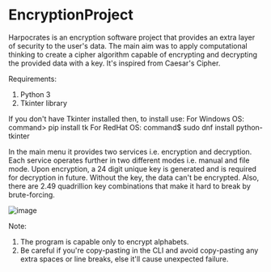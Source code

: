 # EncryptionProject
Harpocrates is an encryption software project that provides an extra layer of security to the user's data. The main aim was to apply computational thinking to create a cipher algorithm capable of encrypting and decrypting the provided data with a key. It's inspired from Caesar's Cipher.

Requirements:
1. Python 3
2. Tkinter library

If you don't have Tkinter installed then, to install use:
For Windows OS:
  command> pip install tk
For RedHat OS:
  command$ sudo dnf install python-tkinter

In the main menu it provides two services i.e. encryption and decryption. Each service operates further in two different modes i.e. manual and file mode. Upon encryption, a 24 digit unique key is generated and is required for decryption in future. Without the key, the data can't be encrypted. Also, there are 2.49 quadrillion key combinations that make it hard to break by brute-forcing.


![image](https://user-images.githubusercontent.com/62370285/118925089-b97be880-b95b-11eb-87d8-be78ce564555.png)


Note: 
1. The program is capable only to encrypt alphabets.
2. Be careful if you're copy-pasting in the CLI and avoid copy-pasting any extra spaces or line breaks, else it'll cause unexpected failure.
